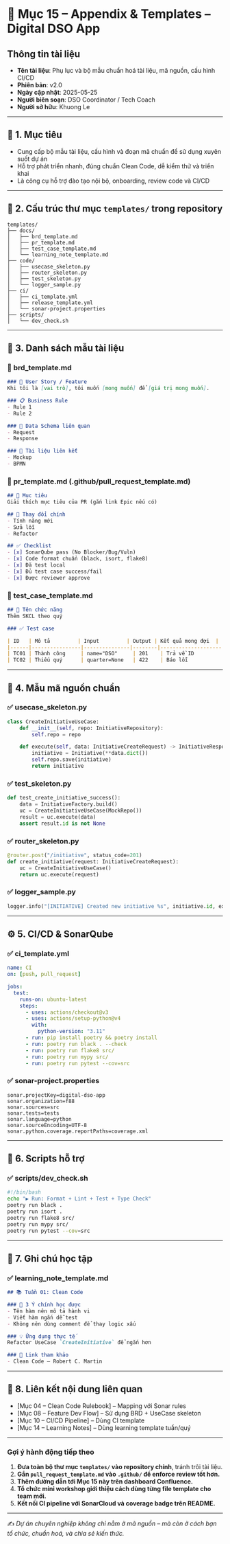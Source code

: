 # 📎 Mục 15 – Appendix & Templates – Digital DSO App

## Thông tin tài liệu

- **Tên tài liệu**: Phụ lục và bộ mẫu chuẩn hoá tài liệu, mã nguồn, cấu hình CI/CD  
- **Phiên bản**: v2.0  
- **Ngày cập nhật**: 2025-05-25  
- **Người biên soạn**: DSO Coordinator / Tech Coach  
- **Người sở hữu**: Khuong Le  

---

## 🎯 1. Mục tiêu

- Cung cấp bộ mẫu tài liệu, cấu hình và đoạn mã chuẩn để sử dụng xuyên suốt dự án  
- Hỗ trợ phát triển nhanh, đúng chuẩn Clean Code, dễ kiểm thử và triển khai  
- Là công cụ hỗ trợ đào tạo nội bộ, onboarding, review code và CI/CD  

---

## 📂 2. Cấu trúc thư mục `templates/` trong repository

```plaintext
templates/
├── docs/
│   ├── brd_template.md
│   ├── pr_template.md
│   ├── test_case_template.md
│   └── learning_note_template.md
├── code/
│   ├── usecase_skeleton.py
│   ├── router_skeleton.py
│   ├── test_skeleton.py
│   └── logger_sample.py
├── ci/
│   ├── ci_template.yml
│   ├── release_template.yml
│   └── sonar-project.properties
├── scripts/
│   └── dev_check.sh
````

---

## 📘 3. Danh sách mẫu tài liệu

### 📄 brd\_template.md

```markdown
### 🎯 User Story / Feature
Khi tôi là [vai trò], tôi muốn [mong muốn] để [giá trị mong muốn].

### 📋 Business Rule
- Rule 1
- Rule 2

### 🧱 Data Schema liên quan
- Request
- Response

### 📎 Tài liệu liên kết
- Mockup
- BPMN
```

### 🔁 pr\_template.md (.github/pull\_request\_template.md)

```markdown
## 🎯 Mục tiêu
Giải thích mục tiêu của PR (gắn link Epic nếu có)

## 🧱 Thay đổi chính
- Tính năng mới
- Sửa lỗi
- Refactor

## ✅ Checklist
- [x] SonarQube pass (No Blocker/Bug/Vuln)
- [x] Code format chuẩn (black, isort, flake8)
- [x] Đã test local
- [x] Đủ test case success/fail
- [x] Được reviewer approve
```

### 🧪 test\_case\_template.md

```markdown
## 🎯 Tên chức năng
Thêm SKCL theo quý

### ✅ Test case

| ID   | Mô tả         | Input         | Output | Kết quả mong đợi  |
|------|----------------|---------------|--------|--------------------|
| TC01 | Thành công     | name="DSO"     | 201    | Trả về ID          |
| TC02 | Thiếu quý      | quarter=None   | 422    | Báo lỗi             |
```

---

## 🧱 4. Mẫu mã nguồn chuẩn

### ✅ usecase\_skeleton.py

```python
class CreateInitiativeUseCase:
    def __init__(self, repo: InitiativeRepository):
        self.repo = repo

    def execute(self, data: InitiativeCreateRequest) -> InitiativeResponse:
        initiative = Initiative(**data.dict())
        self.repo.save(initiative)
        return initiative
```

### ✅ test\_skeleton.py

```python
def test_create_initiative_success():
    data = InitiativeFactory.build()
    uc = CreateInitiativeUseCase(MockRepo())
    result = uc.execute(data)
    assert result.id is not None
```

### ✅ router\_skeleton.py

```python
@router.post("/initiative", status_code=201)
def create_initiative(request: InitiativeCreateRequest):
    uc = CreateInitiativeUseCase()
    return uc.execute(request)
```

### ✅ logger\_sample.py

```python
logger.info("[INITIATIVE] Created new initiative %s", initiative.id, extra={"request_id": request_id})
```

---

## ⚙️ 5. CI/CD & SonarQube

### ✅ ci\_template.yml

```yaml
name: CI
on: [push, pull_request]

jobs:
  test:
    runs-on: ubuntu-latest
    steps:
      - uses: actions/checkout@v3
      - uses: actions/setup-python@v4
        with:
          python-version: "3.11"
      - run: pip install poetry && poetry install
      - run: poetry run black . --check
      - run: poetry run flake8 src/
      - run: poetry run mypy src/
      - run: poetry run pytest --cov=src
```

### ✅ sonar-project.properties

```properties
sonar.projectKey=digital-dso-app
sonar.organization=f88
sonar.sources=src
sonar.tests=tests
sonar.language=python
sonar.sourceEncoding=UTF-8
sonar.python.coverage.reportPaths=coverage.xml
```

---

## 🔧 6. Scripts hỗ trợ

### ✅ scripts/dev\_check.sh

```bash
#!/bin/bash
echo "▶️ Run: Format + Lint + Test + Type Check"
poetry run black .
poetry run isort .
poetry run flake8 src/
poetry run mypy src/
poetry run pytest --cov=src
```

---

## 🧠 7. Ghi chú học tập

### ✅ learning\_note\_template.md

```markdown
## 📚 Tuần 01: Clean Code

### 🔑 3 Ý chính học được
- Tên hàm nên mô tả hành vi
- Viết hàm ngắn dễ test
- Không nên dùng comment để thay logic xấu

### 💡 Ứng dụng thực tế
Refactor UseCase `CreateInitiative` để ngắn hơn

### 📎 Link tham khảo
- Clean Code – Robert C. Martin
```

---

## 🔗 8. Liên kết nội dung liên quan

* \[Mục 04 – Clean Code Rulebook] – Mapping với Sonar rules
* \[Mục 08 – Feature Dev Flow] – Sử dụng BRD + UseCase skeleton
* \[Mục 10 – CI/CD Pipeline] – Dùng CI template
* \[Mục 14 – Learning Notes] – Dùng learning template tuần/quý

---

### Gợi ý hành động tiếp theo

1. **Đưa toàn bộ thư mục `templates/` vào repository chính**, tránh trôi tài liệu.
2. **Gắn `pull_request_template.md` vào `.github/` để enforce review tốt hơn.**
3. **Thêm đường dẫn tới Mục 15 này trên dashboard Confluence.**
4. **Tổ chức mini workshop giới thiệu cách dùng từng file template cho team mới.**
5. **Kết nối CI pipeline với SonarCloud và coverage badge trên README.**

---

✍️ *Dự án chuyên nghiệp không chỉ nằm ở mã nguồn – mà còn ở cách bạn tổ chức, chuẩn hoá, và chia sẻ kiến thức.*
